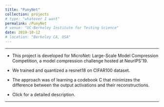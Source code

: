 ```yaml
---
title: "PunyNet"
collection: projects
# type: "whatever I want"
permalink: /PunyNet
# venue: "UC-Berkeley Institute for Testing Science"
date: 2019-10-12
# location: "Berkeley CA, USA"
---
```

---
* This project is developed for MicroNet: Large-Scale Model Compression Competition, a model compression challenge hosted at NeurIPS'19.

* We trained and quantized a resnet18 on CIFAR100 dataset.

* The approach was of learning a codebook C that minimizes the difference between the output activations and their reconstructions. 

* Click for a detailed description.

---
